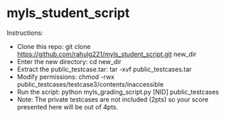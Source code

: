 # myls_student_script

Instructions:
- Clone this repo: git clone https://github.com/rahulg221/myls_student_script.git new_dir
- Enter the new directory: cd new_dir
- Extract the public_testcase.tar: tar -xvf public_testcases.tar
- Modify permissions: chmod -rwx public_testcases/testcase3/contents/inaccessible
- Run the script: python myls_grading_script.py [NID] public_testcases
- Note: The private testcases are not included (2pts) so your score presented here will be out of 4pts.
